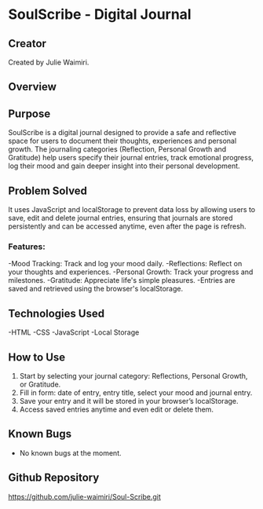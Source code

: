 # SoulScribe - Digital Journal

## Creator
Created by Julie Waimiri.


## Overview
## Purpose
SoulScribe is a digital journal designed to provide a safe and reflective space for users to document their thoughts, experiences and personal growth. The journaling categories (Reflection, Personal Growth and Gratitude) help users specify their journal entries, track emotional progress, log their mood and gain deeper insight into their personal development.


## Problem Solved
It uses JavaScript and localStorage to prevent data loss by allowing users to save, edit and delete journal entries, ensuring that journals are stored persistently and can be accessed anytime, even after the page is refresh.


### Features:
-Mood Tracking: Track and log your mood daily.
-Reflections: Reflect on your thoughts and experiences.
-Personal Growth: Track your progress and milestones.
-Gratitude: Appreciate life's simple pleasures.
-Entries are saved and retrieved using the browser's localStorage.


## Technologies Used
-HTML
-CSS
-JavaScript
-Local Storage


## How to Use
1. Start by selecting your journal category: Reflections, Personal Growth, or Gratitude.
2. Fill in form: date of entry, entry title, select your mood and journal entry.
3. Save your entry and it will be stored in your browser’s localStorage.
4. Access saved entries anytime and even edit or delete them.


## Known Bugs
- No known bugs at the moment.


## Github Repository
https://github.com/julie-waimiri/Soul-Scribe.git

